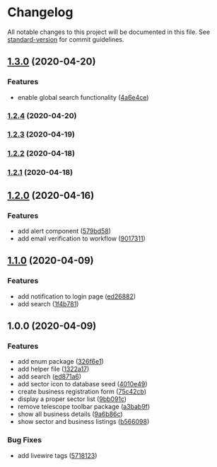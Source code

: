 # Changelog

All notable changes to this project will be documented in this file. See [standard-version](https://github.com/conventional-changelog/standard-version) for commit guidelines.

## [1.3.0](https://github.com/openresources/businessdirectory/compare/v1.2.4...v1.3.0) (2020-04-20)


### Features

* enable global search functionality ([4a6e4ce](https://github.com/openresources/businessdirectory/commit/4a6e4ce3d3361092589f7d27c6481f6f5cde3e05))

### [1.2.4](https://github.com/openresources/businessdirectory/compare/v1.2.3...v1.2.4) (2020-04-20)

### [1.2.3](https://github.com/openresources/businessdirectory/compare/v1.2.2...v1.2.3) (2020-04-19)

### [1.2.2](https://github.com/openresources/businessdirectory/compare/v1.2.1...v1.2.2) (2020-04-18)

### [1.2.1](https://github.com/openresources/businessdirectory/compare/v1.2.0...v1.2.1) (2020-04-18)

## [1.2.0](https://github.com/openresources/businessdirectory/compare/v1.1.0...v1.2.0) (2020-04-16)


### Features

* add alert component ([579bd58](https://github.com/openresources/businessdirectory/commit/579bd5813c1083b3d6cc2940c240ae744945537e))
* add email verification to workflow ([9017311](https://github.com/openresources/businessdirectory/commit/90173114df91037a9ceb7d5b00054e284c7665ce))

## [1.1.0](https://github.com/openresources/businessdirectory/compare/v1.0.0...v1.1.0) (2020-04-09)


### Features

* add notification to login page ([ed26882](https://github.com/openresources/businessdirectory/commit/ed26882f5698c6c06abcaa6422a7cabf5c3b4275))
* add search ([1f4b781](https://github.com/openresources/businessdirectory/commit/1f4b781e92907423bbf1135f5298b30f18a439eb))

## 1.0.0 (2020-04-09)


### Features

* add enum package ([326f6e1](https://github.com/openresources/businessdirectory/commit/326f6e1b3458bc871e57f221af7828804899f9ef))
* add helper file ([1322a17](https://github.com/openresources/businessdirectory/commit/1322a17e8cc4c34b95f23594c6e8c43251ca3add))
* add search ([ed871a6](https://github.com/openresources/businessdirectory/commit/ed871a63218480b5c6b654ade2bf070d892bde3f))
* add sector icon to database seed ([4010e49](https://github.com/openresources/businessdirectory/commit/4010e49cafdf9f27ea1829ffb8ac205bf1178925))
* create business registration form ([75c42cb](https://github.com/openresources/businessdirectory/commit/75c42cb78c0f66608499e9b8589f0c4ef155726a))
* display a proper sector list ([9bb091c](https://github.com/openresources/businessdirectory/commit/9bb091c89bd04284d22c3be159bac322e2bc5da2))
* remove telescope toolbar package ([a3bab9f](https://github.com/openresources/businessdirectory/commit/a3bab9f5545a8178108d78457e02462527e17e54))
* show all business details ([9a6b86c](https://github.com/openresources/businessdirectory/commit/9a6b86cb4dabcd218bd27c8d2fcd57a53b4560bd))
* show sector and business listings ([b566098](https://github.com/openresources/businessdirectory/commit/b56609899fe1da1bb166f16a10845d5373a6f37c))


### Bug Fixes

* add livewire tags ([5718123](https://github.com/openresources/businessdirectory/commit/57181232763f3169e4af83f10fd034bdd5bbf79e))
